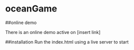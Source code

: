 # oceanGame

##online demo

There is an online demo active on
[insert link]

##installation
Run the index.html using a live server to start

